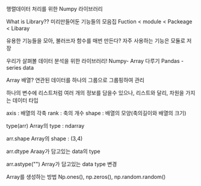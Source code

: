 행렬데이터 처리를 위한 Numpy 라이브러리

What is Library??
미리만들어둔 기능들의 모음집
Fuction < module < Packeage < Libaray

유용한 기능들을 모아, 불러쓰자
함수를 매번 만든다?
자주 사용하는 기능은 모듈로 저장

우리가 살펴볼 데이터 분석을 위한 라이브러리!
Numpy- Array 다루기
Pandas - series data

Array 배열?
연관된 데이터를 하나의 그룹으로 그룹핑하여 관리

하나의 변수에 리스트처럼 여러 개의 정보를 담을수 있으나, 리스트와  달리, 차원을 가지는 데이터 타입

axis : 배열의 각축
rank : 축의 개수
shape : 배열의 모양(축의길이와 배열의 크기)


type(arr) Array의 type : ndarray

arr.shape Array의 shape : (3,4)

arr.dtype Araay가 담고있는 data의 type 

arr.astype("") Array가 담고있는 data type 변경

Array를 생성하는 방법
Np.ones(), np.zeros(), np.random.random()

